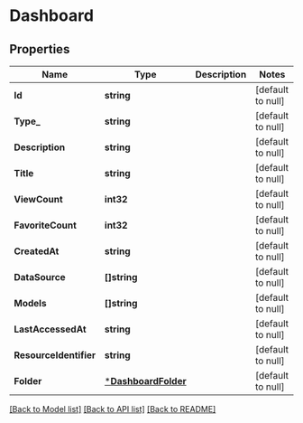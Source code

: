 # Dashboard

## Properties
Name | Type | Description | Notes
------------ | ------------- | ------------- | -------------
**Id** | **string** |  | [default to null]
**Type_** | **string** |  | [default to null]
**Description** | **string** |  | [default to null]
**Title** | **string** |  | [default to null]
**ViewCount** | **int32** |  | [default to null]
**FavoriteCount** | **int32** |  | [default to null]
**CreatedAt** | **string** |  | [default to null]
**DataSource** | **[]string** |  | [default to null]
**Models** | **[]string** |  | [default to null]
**LastAccessedAt** | **string** |  | [default to null]
**ResourceIdentifier** | **string** |  | [default to null]
**Folder** | [***DashboardFolder**](DashboardFolder.md) |  | [default to null]

[[Back to Model list]](../README.md#documentation-for-models) [[Back to API list]](../README.md#documentation-for-api-endpoints) [[Back to README]](../README.md)


